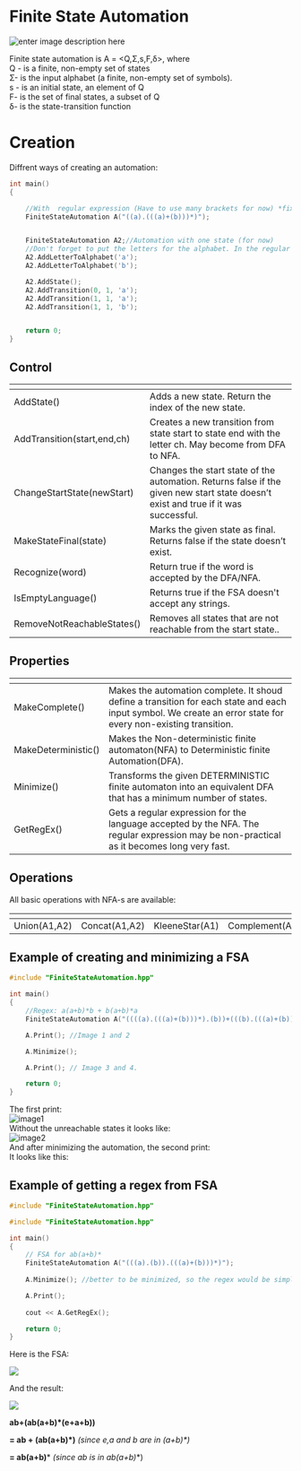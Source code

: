 <h1 id="finite-state-automation">Finite State Automation</h1>

![enter image description here](https://lh3.googleusercontent.com/bByJFV2v83qgQSU_X27YRzbG1uZ3twq855Eo3OgDWZOsChYs7KsEGHx7caeW3J3pbYA68w2wSg "example of FSA")


<p>Finite state automation is A = &lt;Q,Σ,s,F,δ&gt;, where<br>
Q - is a finite, non-empty set of states<br>
Σ- is the input alphabet (a finite, non-empty set of symbols).<br>
s - is an initial state, an element of Q<br>
F- is the set of final states, a  subset of Q<br>
δ- is the state-transition function</p>
<h1 id="creation">Creation</h1>
<p>Diffrent ways of creating an automation:</p>

```c++
int main()
{

	//With  regular expression (Have to use many brackets for now) *fix later
	FiniteStateAutomation A("((a).(((a)+(b)))*)");


	FiniteStateAutomation A2;//Automation with one state (for now)
	//Don't forget to put the letters for the alphabet. In the regular expression way of creating an automation, it does it automatically.
	A2.AddLetterToAlphabet('a');
	A2.AddLetterToAlphabet('b');

	A2.AddState();
	A2.AddTransition(0, 1, 'a');
	A2.AddTransition(1, 1, 'a');
	A2.AddTransition(1, 1, 'b');


	return 0;
}
```


<h2 id="control">Control</h2>

<table>
<thead>
<tr>
<th></th>
<th></th>
</tr>
</thead>
<tbody>
<tr>
<td>AddState()</td>
<td>Adds a new state. Return the index of the new state.</td>
</tr>
<tr>
<td>AddTransition(start,end,ch)</td>
<td>Creates a new transition from state start to state end with the letter ch. May become from DFA to NFA.</td>
</tr>
<tr>
<td>ChangeStartState(newStart)</td>
<td>Changes the start state of the automation. Returns false if the given new start state doesn’t exist and true if it was successful.</td>
</tr>
<tr>
<td>MakeStateFinal(state)</td>
<td>Marks the given state as final. Returns false if the state doesn’t exist.</td>
</tr>
<tr>
<td>Recognize(word)</td>
<td>Return true if the word is accepted by the DFA/NFA.</td>
</tr>
<tr>
<td>IsEmptyLanguage()</td>
<td>Returns true if the FSA doesn't accept any strings.</td>
</tr>
<tr>
<td>RemoveNotReachableStates()</td>
<td>Removes all states that are not reachable from the start state..</td>
</tr>	
</tbody>
</table><h2 id="properties">Properties</h2>

<table>
<thead>
<tr>
<th></th>
<th></th>
</tr>
</thead>
<tbody>
<tr>
<td>MakeComplete()</td>
<td>Makes the automation complete. It shoud define a transition for each state and each input symbol. We create an error state for every non-existing transition.</td>
</tr>
<tr>
<td>MakeDeterministic()</td>
<td>Makes the Non-deterministic finite automaton(NFA)  to Deterministic finite Automation(DFA).</td>
</tr>
<tr>
<td>Minimize()</td>
<td>Transforms the given DETERMINISTIC finite automaton into an equivalent DFA that has a minimum number of states.</td>
</tr>
<tr>
<td>GetRegEx()</td>
<td>Gets a regular expression for the language accepted by the NFA. The regular expression may be non-practical as it becomes long very fast.</td>
</tr>
</tbody>
</table><h2 id="operations">Operations</h2>
All basic operations with NFA-s are available:
<table>
<thead>
<tr>
<th></th>
<th></th>
<th></th>
<th></th>
<th></th>
<th></th>
</tr>
</thead>
<tbody>
<tr>
<td>Union(A1,A2)</td>
<td>Concat(A1,A2)</td>
<td>KleeneStar(A1)</td>
<td>Complement(A1)</td>
<td>Intersect(A1,A2)</td>
<td>Reverse(A1)</td>
</tr>
</tbody>
</table>
<h2 id="example">Example of creating and minimizing a FSA</h2>

```c++
#include "FiniteStateAutomation.hpp"

int main() 
{
	//Regex: a(a+b)*b + b(a+b)*a
	FiniteStateAutomation A("((((a).(((a)+(b)))*).(b))+(((b).(((a)+(b)))*).(a)))");

	A.Print(); //Image 1 and 2

	A.Minimize();

	A.Print(); // Image 3 and 4.

   	return 0;
}

```


<p>The first print:<br>
<img src="https://lh3.googleusercontent.com/kn6hdNn2ZmkjFB9BsS0f5W2FcM23ewhZeblTIVUculm-oMcd1O4EPuuMCIYWl1ZL3tKfcVGrCA" alt="image1" title="image 1"><br>
Without the unreachable states it looks like:<br>
<img src="https://lh3.googleusercontent.com/Wt8ptsgMGEi69QHjXjRiaKr_45mPWnQFspO39iKbA-5KCWt1AkF2jG8ovOVELPqYGcS7PBeBEw" alt="image2" title="image2"><br>
And after minimizing the automation, the second print:<br>
<img src="https://lh3.googleusercontent.com/iGMNgwBvphgeFmv2rNXrr0yMqtkYyLlJ-rQhy-pHdRRAGgxKRWh3_e2KSCklqwAkDGCCArbrqA" alt="" title="image3"><br>
It looks like this:<br>
<img src="https://lh3.googleusercontent.com/67qZQH5u6d3dNHdvcXpm-0pZYoIkuy2Taw_IgKTZR7NaTRYeCovlGQA4zSzEBZxN_EP8qvX7dg" alt="" title="image4"></p>
<h2 id="example">Example of getting a regex from FSA</h2>

```c++
#include "FiniteStateAutomation.hpp"

#include "FiniteStateAutomation.hpp"

int main() 
{	
	// FSA for ab(a+b)*
	FiniteStateAutomation A("(((a).(b)).(((a)+(b)))*)");
		
	A.Minimize(); //better to be minimized, so the regex would be simple.

	A.Print();
	
	cout << A.GetRegEx();

   	return 0;
}
```
Here is the FSA:


![
](https://lh3.googleusercontent.com/dhlItBywP5r4jNuUtOkbLMg4cXAoxM_wUWc6uSuQyTru8ZhdKxwbmGO8_BzLQq8FoldDELIG6A "FSA to regex &#40;example 2&#41;")


And the result:


![
](https://lh3.googleusercontent.com/KConC3kCvvaZycSQgcjvJxgY23h2uFHW-DEJTTWnTbW-yz339Xrt6TLsGB5PnncfJdAWUcNHtQ "regex example")


**ab+(ab(a+b)\*(e+a+b))** 

**= ab + (ab(a+b)\*)**  *(since e,a and b are in (a+b)\*)*

**= ab(a+b)*** *(since ab is in ab(a+b)*\*)
